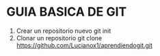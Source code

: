 # GUIA BASICA DE GIT
1. Crear un repositorio nuevo
git init
2. Clonar un repositorio
git clone https://github.com/Lucianox1/aprendiendogit.git
